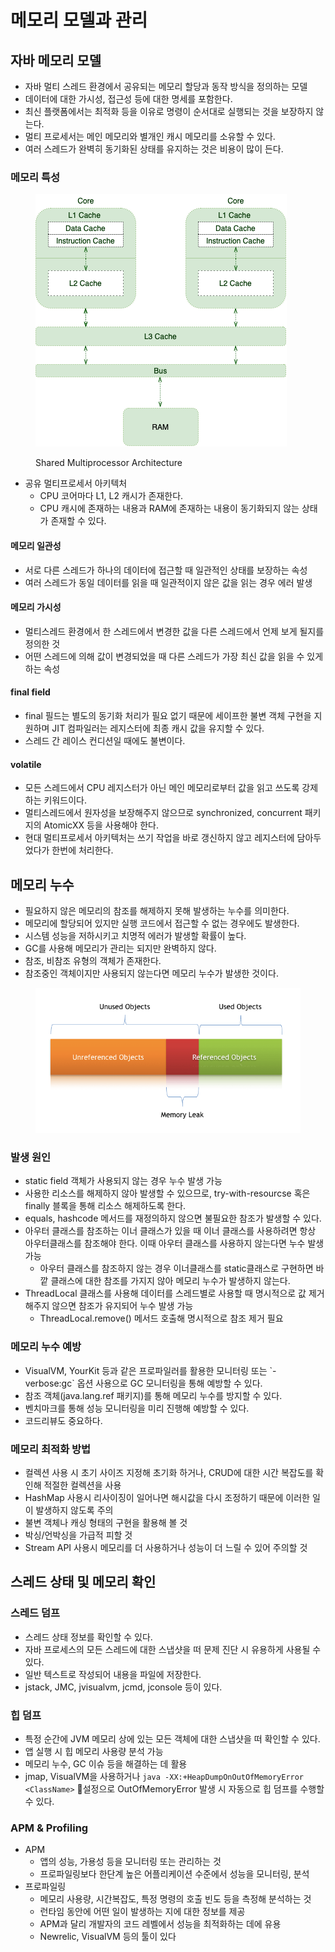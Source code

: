 # 메모리 모델과 관리

## 자바 메모리 모델

* 자바 멀티 스레드 환경에서 공유되는 메모리 할당과 동작 방식을 정의하는 모델
* 데이터에 대한 가시성, 접근성 등에 대한 명세를 포함한다.
* 최신 플랫폼에서는 최적화 등을 이유로 명령이 순서대로 실행되는 것을 보장하지 않는다.
* 멀티 프로세서는 메인 메모리와 별개인 캐시 메모리를 소유할 수 있다.
* 여러 스레드가 완벽히 동기화된 상태를 유지하는 것은 비용이 많이 든다.

### 메모리 특성

<figure><img src="../../.gitbook/assets/image (16) (1) (1) (1) (1) (1).png" alt=""><figcaption><p>Shared Multiprocessor Architecture</p></figcaption></figure>

* 공유 멀티프로세서 아키텍처
  * CPU 코어마다 L1, L2 캐시가 존재한다.
  * CPU 캐시에 존재하는 내용과 RAM에 존재하는 내용이 동기화되지 않는 상태가 존재할 수 있다.

#### 메모리 일관성

* 서로 다른 스레드가 하나의 데이터에 접근할 때 일관적인 상태를 보장하는 속성
* 여러 스레드가 동일 데이터를 읽을 때 일관적이지 않은 값을 읽는 경우 에러 발생

#### 메모리 가시성

* 멀티스레드 환경에서 한 스레드에서 변경한 값을 다른 스레드에서 언제 보게 될지를 정의한 것
* 어떤 스레드에 의해 값이 변경되었을 때 다른 스레드가 가장 최신 값을 읽을 수 있게 하는 속성

#### final field

* final 필드는 별도의 동기화 처리가 필요 없기 때문에 세이프한 불변 객체 구현을 지원하며 JIT 컴파일러는 레지스터에 최종 캐시 값을 유지할 수 있다.
* 스레드 간 레이스 컨디션일 때에도 불변이다.

#### volatile

* 모든 스레드에서 CPU 레지스터가 아닌 메인 메모리로부터 값을 읽고 쓰도록 강제하는 키워드이다.
* 멀티스레드에서 원자성을 보장해주지 않으므로 synchronized, concurrent 패키지의 AtomicXX 등을 사용해야 한다.
* 현대 멀티프로세서 아키텍처는 쓰기 작업을 바로 갱신하지 않고 레지스터에 담아두었다가 한번에 처리한다.

## 메모리 누수

* 필요하지 않은 메모리의 참조를 해제하지 못해 발생하는 누수를 의미한다.
* 메모리에 할당되어 있지만 실행 코드에서 접근할 수 없는 경우에도 발생한다.
* 시스템 성능을 저하시키고 치명적 에러가 발생할 확률이 높다.
* GC를 사용해 메모리가 관리는 되지만 완벽하지 않다.
* 참조, 비참조 유형의 객체가 존재한다.
* 참조중인 객체이지만 사용되지 않는다면 메모리 누수가 발생한 것이다.

<figure><img src="../../.gitbook/assets/image (17) (1) (1) (1) (1).png" alt=""><figcaption></figcaption></figure>

### 발생 원인

* static field 객체가 사용되지 않는 경우 누수 발생 가능
* 사용한 리소스를 해제하지 않아 발생할 수 있으므로, try-with-resourcse 혹은 finally 블록을 통해 리소스 해제하도록 한다.
* equals, hashcode 메서드를 재정의하지 않으면 불필요한 참조가 발생할 수 있다.
* 아우터 클래스를 참조하는 이너 클래스가 있을 때 이너 클래스를 사용하려면 항상 아우터클래스를 참조해야 한다. 이때 아우터 클래스를 사용하지 않는다면 누수 발생 가능
  * 아우터 클래스를 참조하지 않는 경우 이너클래스를 static클래스로 구현하면 바깥 클래스에 대한 참조를 가지지 않아 메모리 누수가 발생하지 않는다.
* ThreadLocal 클래스를 사용해 데이터를 스레드별로 사용할 때 명시적으로 값 제거해주지 않으면 참조가 유지되어 누수 발생 가능
  * ThreadLocal.remove() 메서드 호출해 명시적으로 참조 제거 필요

### 메모리 누수 예방

* VisualVM, YourKit 등과 같은 프로파일러를 활용한 모니터링 또는 \`-verbose:gc\` 옵션 사용으로 GC 모니터링을 통해 예방할 수 있다.
* 참조 객체(java.lang.ref 패키지)를 통해 메모리 누수를 방지할 수 있다.
* 벤치마크를 통해 성능 모니터링을 미리 진행해 예방할 수 있다.
*
  코드리뷰도 중요하다.

### 메모리 최적화 방법

* 컬렉션 사용 시 초기 사이즈 지정해 초기화 하거나, CRUD에 대한 시간 복잡도를 확인해 적절한 컬렉션을 사용
* HashMap 사용시 리사이징이 일어나면 해시값을 다시 조정하기 때문에 이러한 일이 발생하지 않도록 주의
* 불변 객체나 캐싱 형태의 구현을 활용해 볼 것
* 박싱/언박싱을 가급적 피할 것
* Stream API 사용시 메모리를 더 사용하거나 성능이 더 느릴 수 있어 주의할 것

## 스레드 상태 및 메모리 확인

### 스레드 덤프

* 스레드 상태 정보를 확인할 수 있다.
* 자바 프로세스의 모든 스레드에 대한 스냅샷을 떠 문제 진단 시 유용하게 사용될 수 있다.
* 일반 텍스트로 작성되어 내용을 파일에 저장한다.
* jstack, JMC, jvisualvm, jcmd, jconsole 등이 있다.

### 힙 덤프

* 특정 순간에 JVM 메모리 상에 있는 모든 객체에 대한 스냅샷을 떠 확인할 수 있다.
* 앱 실행 시 힙 메모리 사용량 분석 가능 
* 메모리 누수, GC 이슈 등을 해결하는 데 활용
* jmap, VisualVM을 사용하거나 `java -XX:+HeapDumpOnOutOfMemoryError <ClassName>` 설정으로 OutOfMemoryError 발생 시 자동으로 힙 덤프를 수행할 수 있다.

### APM & Profiling

* APM
  * 앱의 성능, 가용성 등을 모니터링 또는 관리하는 것
  * 프로파일링보다 한단계 높은 어플리케이션 수준에서 성능을 모니터링, 분석
* 프로파일링
  * 메모리 사용량, 시간복잡도, 특정 명령의 호출 빈도 등을 측정해 분석하는 것
  * 런타임 동안에 어떤 일이 발생하는 지에 대한 정보를 제공
  * APM과 달리 개발자의 코드 레벨에서 성능을 최적화하는 데에 유용
  * Newrelic, VisualVM 등의 툴이 있다
